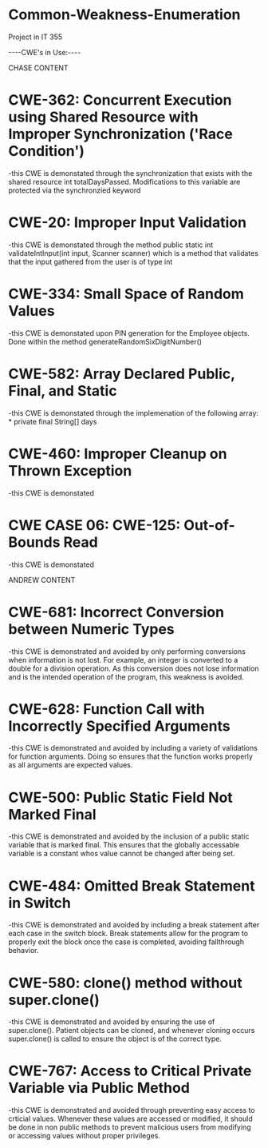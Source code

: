 # Common-Weakness-Enumeration
Project in IT 355

----CWE's in Use:----

CHASE CONTENT
# CWE-362: Concurrent Execution using Shared Resource with Improper Synchronization ('Race Condition')
-this CWE is demonstated through the synchronization that exists with the shared resource int totalDaysPassed. 
Modifications to this variable are protected via the synchronzied keyword

# CWE-20: Improper Input Validation
-this CWE is demonstated through the method public static int validateIntInput(int input, Scanner scanner)
which is a method that validates that the input gathered from the user is of type int

# CWE-334: Small Space of Random Values
-this CWE is demonstated upon PIN generation for the Employee objects. 
Done within the method generateRandomSixDigitNumber()

# CWE-582: Array Declared Public, Final, and Static
-this CWE is demonstated through the implemenation of the following array:
    * private final String[] days

# CWE-460: Improper Cleanup on Thrown Exception
-this CWE is demonstated 

# CWE CASE 06: CWE-125: Out-of-Bounds Read 
-this CWE is demonstated 

ANDREW CONTENT
# CWE-681: Incorrect Conversion between Numeric Types
-this CWE is demonstrated and avoided by only performing conversions when information is not lost. For example, an integer is converted to a double for a division operation. As this conversion does not lose information and is the intended operation of the program, this weakness is avoided. 

# CWE-628: Function Call with Incorrectly Specified Arguments
-this CWE is demonstrated and avoided by including a variety of validations for function arguments. Doing so ensures that the function works properly as all arguments are expected values.

# CWE-500: Public Static Field Not Marked Final
-this CWE is demonstrated and avoided by the inclusion of a public static variable that is marked final. This ensures that the globally accessable variable is a constant whos value cannot be changed after being set.

# CWE-484: Omitted Break Statement in Switch
-this CWE is demonstrated and avoided by including a break statement after each case in the switch block. Break statements allow for the program to properly exit the block once the case is completed, avoiding fallthrough behavior. 

# CWE-580: clone() method without super.clone()
-this CWE is demonstrated and avoided by ensuring the use of super.clone(). Patient objects can be cloned, and whenever cloning occurs super.clone() is called to ensure the object is of the correct type. 

# CWE-767: Access to Critical Private Variable via Public Method
-this CWE is demonstrated and avoided through preventing easy access to crticial values. Whenever these values are accessed or modified, it should be done in non public methods to prevent malicious users from modifying or accessing values without proper privileges.  
